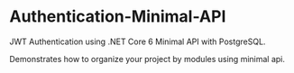 # Authentication-Minimal-API
JWT Authentication using .NET Core 6 Minimal API with PostgreSQL.  

Demonstrates how to organize your project by modules using minimal api.
